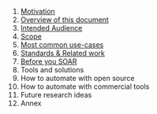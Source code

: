 
1. [Motivation](motivation)
2. [Overview of this document](overview)
3. [Intended Audience](intended_audience)
4. [Scope](scope)
5. [Most common use-cases](use-cases/)
6. [Standards & Related work](standards_and_related_work)
7. [Before you SOAR](before_you_soar)
8. Tools and solutions
9. How to automate with open source
10. How to automate with commercial tools
11. Future research ideas
12. Annex
